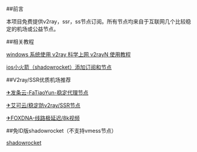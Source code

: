##前言

本项目免费提供v2ray，ssr，ss节点订阅。所有节点均来自于互联网几个比较稳定的机场或公益节点。

##相关教程

[windows 系统使用 v2ray 科学上网 v2rayN 使用教程](https://zy.aoxtv.com/m3u8.php?url=https://v4.szjal.cn/20200714/TUKW5tdf/index.m3u8)

[ios小火箭（shadowrocket）添加订阅和节点](https://zy.aoxtv.com/m3u8.php?url=https://v4.szjal.cn/20200714/fgY9QpCn/index.m3u8)

##V2ray/SSR优质机场推荐

[✈发条云-FaTiaoYun-稳定代理节点](http://www.fatiaoyun.live/aff.php?aff=21679)

[✈艾可云/稳定防v2ray/SSR节点](https://www.v2aky.com/#/register?code=2eMGe7qa)

[✈FOXDNA-线路极延迟/8k视频](https://foxdna.com/#/register?code=IgBOtcnt)

##免ID版shadowrocket（不支持vmess节点）

[shadowrocket](https://huwo.lanzous.com/iXHEGeok4ob)
